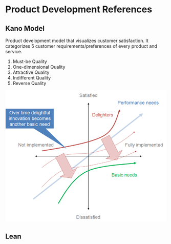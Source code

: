 # Product Development References

## Kano Model
Product development model that visualizes customer satisfaction. It categorizes 5 customer requirements/preferences of every product and service.
1. Must-be Quality
2. One-dimensional Quality
3. Attractive Quality
4. Indifferent Quality
5. Reverse Quality

![Kano Model Over Time](assets/kano_model_showing_transition_over_time.png)


## Lean